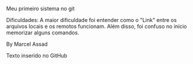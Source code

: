 Meu primeiro sistema no git

Dificuldades:
A maior dificuldade foi entender como o "Link" entre os arquivos locais e os remotos funcionam. Além disso, foi confuso no início memorizar alguns comandos.

By Marcel Assad

Texto inserido no GitHub

